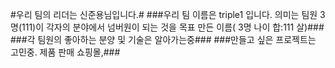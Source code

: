 #우리 팀의 리더는 신준용님입니다.#
###우리 팀 이름은 triple1 입니다. 의미는 팀원 3명(111)이 각자의 분야에서 넘버원이 되는 것을 목표 만든 이름( 3명 나이 합:111 살)###
###각 팀원의 좋아하는 분양 및 기술은 알아가는중###
###만들고 싶은 프로젝트는 고민중.  제품 판매 쇼핑몰,### 
